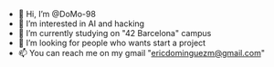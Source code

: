 - 👋 Hi, I’m @DoMo-98
- 👀 I’m interested in AI and hacking
- 🌱 I’m currently studying on "42 Barcelona" campus
- 💞️ I’m looking for people who wants start a project
- 📫 You can reach me on my gmail "ericdominguezm@gmail.com"

